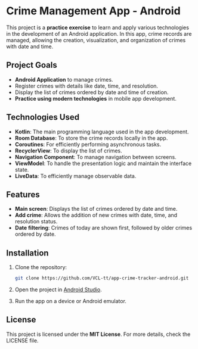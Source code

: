 # Crime Management App - Android

This project is a **practice exercise** to learn and apply various technologies in the development of an Android application. In this app, crime records are managed, allowing the creation, visualization, and organization of crimes with date and time.

## Project Goals

- **Android Application** to manage crimes.
- Register crimes with details like date, time, and resolution.
- Display the list of crimes ordered by date and time of creation.
- **Practice using modern technologies** in mobile app development.

## Technologies Used

- **Kotlin**: The main programming language used in the app development.
- **Room Database**: To store the crime records locally in the app.
- **Coroutines**: For efficiently performing asynchronous tasks.
- **RecyclerView**: To display the list of crimes.
- **Navigation Component**: To manage navigation between screens.
- **ViewModel**: To handle the presentation logic and maintain the interface state.
- **LiveData**: To efficiently manage observable data.

## Features

- **Main screen**: Displays the list of crimes ordered by date and time.
- **Add crime**: Allows the addition of new crimes with date, time, and resolution status.
- **Date filtering**: Crimes of today are shown first, followed by older crimes ordered by date.

## Installation

1. Clone the repository:
    ```bash
    git clone https://github.com/VCL-tt/app-crime-tracker-android.git
    ```

2. Open the project in [Android Studio](https://developer.android.com/studio).

3. Run the app on a device or Android emulator.

## License

This project is licensed under the **MIT License**. For more details, check the LICENSE file.
